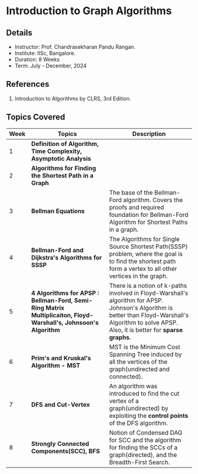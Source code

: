 # Introduction to Graph Algorithms
## Details
- Instructor: Prof. Chandrasekharan Pandu Rangan.
- Institute: IISc, Bangalore.
- Duration: 8 Weeks
- Term: July - December, 2024

## References
1. Introduction to Algorithms by CLRS, 3rd Edition.


## Topics Covered
| Week | Topics | Description |
| --- |-----|-----|
| 1| **Definition of Algorithm, Time Complexity, Asymptotic Analysis** | |
| 2| **Algorithms for Finding the Shortest Path in a Graph**| |
| 3|**Bellman Equations**| The base of the Bellman-Ford algorithm. Covers the proofs and required foundation for Bellman-Ford Algorithm for Shortest Paths in a graph.|
| 4|**Bellman-Ford and Dijkstra's Algorithms for SSSP**| The Algorithms for Single Source Shortest Path(SSSP) problem, where the goal is to find the shortest path form a vertex to all other vertices in the graph.|
| 5|**4 Algorithms for APSP : Bellman-Ford, Semi-Ring Matrix Multiplicaiton, Floyd-Warshall's, Johnsoon's Algorithm**| There is a notion of k-paths involved in Floyd-Warshall's algorithm for APSP. Johnson's Algorithm is better than Floyd-Warshall's Algorithm to solve APSP. Also, it is better for **sparse graphs**.|
| 6|**Prim's and Kruskal's Algorithm - MST**| MST is the Minimum Cost Spanning Tree induced by all the vertices of the graph(undirected and connected). |
| 7|**DFS and Cut-Vertex**| An algorithm was introduced to find the cut vertex of a graph(undirected) by exploiting the **control points** of the DFS algorithm.|
| 8|**Strongly Connected Components(SCC), BFS**| Notion of Condensed DAG for SCC and the algorithm for finding the SCCs of a graph(directed), and the Breadth-First Search. |
